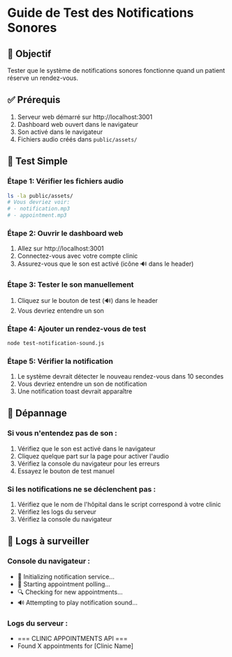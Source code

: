 # Guide de Test des Notifications Sonores

## 🎯 Objectif
Tester que le système de notifications sonores fonctionne quand un patient réserve un rendez-vous.

## ✅ Prérequis
1. Serveur web démarré sur http://localhost:3001
2. Dashboard web ouvert dans le navigateur
3. Son activé dans le navigateur
4. Fichiers audio créés dans `public/assets/`

## 🧪 Test Simple

### Étape 1: Vérifier les fichiers audio
```bash
ls -la public/assets/
# Vous devriez voir:
# - notification.mp3
# - appointment.mp3
```

### Étape 2: Ouvrir le dashboard web
1. Allez sur http://localhost:3001
2. Connectez-vous avec votre compte clinic
3. Assurez-vous que le son est activé (icône 🔊 dans le header)

### Étape 3: Tester le son manuellement
1. Cliquez sur le bouton de test (🔊) dans le header
2. Vous devriez entendre un son

### Étape 4: Ajouter un rendez-vous de test
```bash
node test-notification-sound.js
```

### Étape 5: Vérifier la notification
1. Le système devrait détecter le nouveau rendez-vous dans 10 secondes
2. Vous devriez entendre un son de notification
3. Une notification toast devrait apparaître

## 🔧 Dépannage

### Si vous n'entendez pas de son :
1. Vérifiez que le son est activé dans le navigateur
2. Cliquez quelque part sur la page pour activer l'audio
3. Vérifiez la console du navigateur pour les erreurs
4. Essayez le bouton de test manuel

### Si les notifications ne se déclenchent pas :
1. Vérifiez que le nom de l'hôpital dans le script correspond à votre clinic
2. Vérifiez les logs du serveur
3. Vérifiez la console du navigateur

## 📝 Logs à surveiller

### Console du navigateur :
- 🔔 Initializing notification service...
- 🔄 Starting appointment polling...
- 🔍 Checking for new appointments...
- 🔊 Attempting to play notification sound...

### Logs du serveur :
- === CLINIC APPOINTMENTS API ===
- Found X appointments for [Clinic Name] 